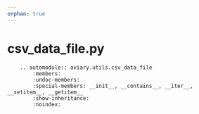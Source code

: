 ```yaml
---
orphan: true
---
```


# csv_data_file.py

```{eval-rst}
    .. automodule:: aviary.utils.csv_data_file
        :members:
        :undoc-members:
        :special-members: __init__, __contains__, __iter__, __setitem__, __getitem__
        :show-inheritance:
        :noindex:
```
